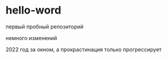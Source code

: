 # hello-word
первый пробный репозиторий

немного изменений


2022 год за окном, а прокрастинация только прогрессирует
